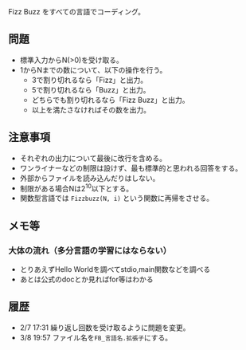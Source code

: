 Fizz Buzz をすべての言語でコーディング。


## 問題
- 標準入力からN(>0)を受け取る。
- 1からNまでの数について、以下の操作を行う。
  - 3で割り切れるなら「Fizz」と出力。
  - 5で割り切れるなら「Buzz」と出力。
  - どちらでも割り切れるなら「Fizz Buzz」と出力。
  - 以上を満たさなければその数を出力。


## 注意事項
- それぞれの出力について最後に改行を含める。
- ワンライナーなどの制限は設けず、最も標準的と思われる回答をする。
- 外部からファイルを読み込んだりはしない。
- 制限がある場合Nは2<sup>10</sup>以下とする。
- 関数型言語では `Fizzbuzz(N, i)` という関数に再帰をさせる。


## メモ等
### 大体の流れ（多分言語の学習にはならない）
  - とりあえずHello Worldを調べてstdio,main関数などを調べる
  - あとは公式のdocとか見ればfor等はわかる

## 履歴
- 2/7 17:31 繰り返し回数を受け取るように問題を変更。
- 3/8 19:57 ファイル名を`FB_言語名.拡張子`にする。
